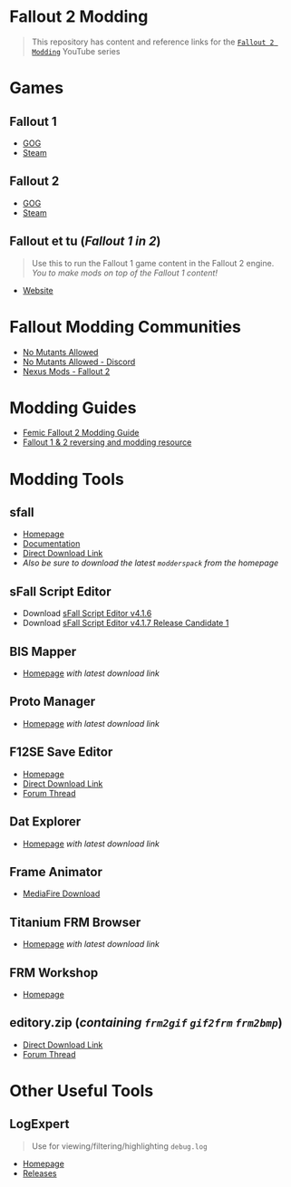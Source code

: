 # Fallout 2 Modding

> This repository has content and reference links for the
> [`Fallout 2 Modding`](https://www.youtube.com/channel/UCaXcQAZOaLVuruo-5R4YmHA) YouTube series

# Games

## Fallout 1

- [GOG](https://www.gog.com/en/game/fallout)
- [Steam](https://store.steampowered.com/app/38400/Fallout_A_Post_Nuclear_Role_Playing_Game/)

## Fallout 2

- [GOG](https://www.gog.com/en/game/fallout_2)
- [Steam](https://store.steampowered.com/app/38410/Fallout_2_A_Post_Nuclear_Role_Playing_Game/)

## Fallout et tu (_Fallout 1 in 2_)

> Use this to run the Fallout 1 game content in the Fallout 2 engine.  
> _You to make mods on top of the Fallout 1 content!_

- [Website](https://github.com/rotators/Fo1in2)

# Fallout Modding Communities

- [No Mutants Allowed](https://www.nma-fallout.com/)
- [No Mutants Allowed - Discord](https://www.nma-fallout.com/threads/brand-spanking-new-nma-discord-server-chat.212525/)
- [Nexus Mods - Fallout 2](https://www.nexusmods.com/fallout2)

# Modding Guides

- [Femic Fallout 2 Modding Guide](https://f3mic.github.io/index.html)
- [Fallout 1 & 2 reversing and modding resource](https://fodev.net/files/fo2/)

# Modding Tools

## sfall

- [Homepage](https://sourceforge.net/projects/sfall/)
- [Documentation](https://sfall-team.github.io/sfall/)
- [Direct Download Link](https://sourceforge.net/projects/sfall/files/latest/download)
- _Also be sure to download the latest `modderspack` from the homepage_

## sFall Script Editor

- Download [sFall Script Editor v4.1.6](https://drive.google.com/file/d/1FfRbKX1sdY8aBpnUCZ0ncHr9FAj5GnAg/view)
- Download [sFall Script Editor v4.1.7 Release Candidate 1](https://github.com/F3mic/F3mic.github.io/raw/main/Fallout%20sFall%20Script%20Editor%20v4.1.7.RC1.rar)

## BIS Mapper

- [Homepage](https://www.nma-fallout.com/resources/bis-mapper.55/) _with latest download link_

## Proto Manager

- [Homepage](https://www.nma-fallout.com/resources/fallout-protomanager.126/) _with latest download link_

## F12SE Save Editor

- [Homepage](https://sites.google.com/site/chulancheg/)
- [Direct Download Link](https://sites.google.com/site/chulancheg/F12se.zip?attredirects=0)
- [Forum Thread](https://www.nma-fallout.com/threads/fallout-2-savegame-editor.185130/)

## Dat Explorer

- [Homepage](https://www.nma-fallout.com/resources/dat-explorer-by-dims.56/) _with latest download link_

## Frame Animator

- [MediaFire Download](https://www.mediafire.com/file/5j459iahzyus5h4/Frame_Animator_v2.70.1_by_Jochua.zip/file)

## Titanium FRM Browser

- [Homepage](https://www.nma-fallout.com/resources/titanium-frm-browser-english.105/) _with latest download link_

## FRM Workshop

- [Homepage](https://www.nexusmods.com/fallout2/mods/19)

## editory.zip (_containing `frm2gif` `gif2frm` `frm2bmp`_)

- [Direct Download Link](http://madbrahmin.cz/download/fallout2/editors/editory.zip)
- [Forum Thread](https://www.nma-fallout.com/threads/frm-converter.220348/#post-4428264)

# Other Useful Tools

## LogExpert

> Use for viewing/filtering/highlighting `debug.log`

- [Homepage](https://github.com/zarunbal/LogExpert)
- [Releases](https://github.com/zarunbal/LogExpert/releases)
